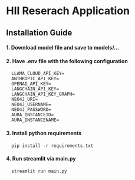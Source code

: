 
# HII Reserach Application


## Installation Guide

#### 1. Download model file and save to models/...

#### 2. Have .env file with the following configuration

```http
  LLAMA_CLOUD_API_KEY=
  ANTHROPIC_API_KEY=
  OPENAI_API_KEY=
  LANGCHAIN_API_KEY=
  LANGCHAIN_API_KEY_GRAPH=
  NEO4J_URI=
  NEO4J_USERNAME=
  NEO4J_PASSWORD=
  AURA_INSTANCEID=
  AURA_INSTANCENAME=
```

#### 3. Install python requirements

```http
  pip install -r requirements.txt
```

#### 4. Run streamlit via main.py

```http
  streamlit run main.py
```